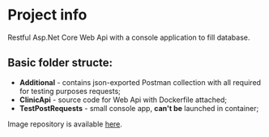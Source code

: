# Project info

Restful Asp.Net Core Web Api with a console application to fill database.

## Basic folder structe:

- **Additional** - contains json-exported Postman collection with all required for testing purposes requests;
- **ClinicApi** - source code for Web Api with Dockerfile attached;
- **TestPostRequests** - small console app, **can't be** launched in container;

Image repository is available [here](https://hub.docker.com/repository/docker/avpa1ly/clinicapi/general).
